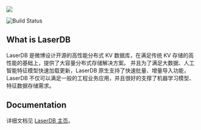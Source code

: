 ![](https://algo-data-platform.github.io/LaserDB/img/logo.png)

![Build Status](https://github.com/algo-data-platform/LaserDB/actions/workflows/build.yml/badge.svg?branch=main)

## What is LaserDB

LaserDB 是微博设计开源的高性能分布式 KV 数据库，在满足传统 KV 存储的高性能的基础上，提供了大容量分布式存储解决方案。 并且为了满足大数据、人工智能特征模型快速加载更新，LaserDB 原生支持了快速批量、增量导入功能，LaserDB 不仅可以满足一般的工程业务应用，并且很好的支撑了机器学习模型、特征数据存储需求。


## Documentation

详细文档见 [LaserDB 主页](https://algo-data-platform.github.io/LaserDB)。
